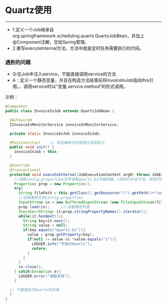 # Quartz使用
---
* 1.定义一个Job继承自org.springframework.scheduling.quartz.QuartzJobBean，并加上@Component注解，交给Spring管理。
* 2.重写executeInternal方法，方法中就是定时任务需要执行的代码。

### 遇到的问题
* Q:在Job中注入service，不能直接调用service的方法
* A：定义一个静态变量，并且在构造方法结束前将invoiceInJob指向this引用。，调用service时以“变量.service.method”的形式调用。

示例：
```java
@Component
public class InvoiceInJob extends QuartzJobBean {

  @Autowired
  IInvoiceInMonitorService invoiceInMonitorService;

  private static InvoiceInJob invoiceInJob;

  @PostConstruct    // 该注解表示在构造方法后执行
  public void init() {
    invoiceInJob = this;
  }

  @Override
  @Transactional
  protected void executeInternal(JobExecutionContext arg0) throws JobExecutionException {
    //读取config.properties文件读取quartz.bz字段的值，1则执行补全方法，否则不执行。
    Properties prop = new Properties();     
    try{
      String filePath = this.getClass().getResource("/").getPath()+"config.properties";
      //读取属性文件config.properties
      InputStream in = new BufferedInputStream (new FileInputStream(filePath));
      prop.load(in);     ///加载属性列表
      Iterator<String> it=prop.stringPropertyNames().iterator();
      while(it.hasNext()){
        String key=it.next();
        String value = null;
        if(key.equals("quartz.bz")){
          value = prop.getProperty(key);
          if(null != value && !value.equals("1")){
            LOGGER.info("不执行Quartz");
            return;
          }
        }
      }
      in.close();
    } catch(Exception e){
      LOGGER.error("读取失败");
    }

  // 下面是执行Quartz的内容
  }
}
```
